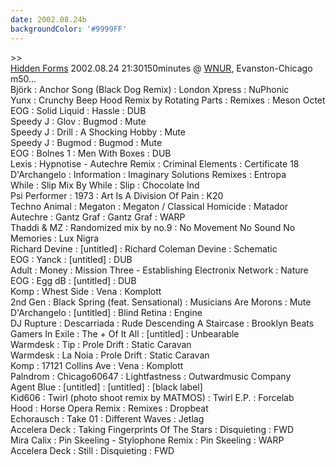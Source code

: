 ```yaml
---
date: 2002.08.24b
backgroundColor: '#9999FF'
---
```


\>>[  
Hidden Forms](http://industrial.wnur.org/) 2002.08.24 21:30150minutes @ [WNUR](http://www.wnur.org/), Evanston-Chicago  
m50...  
Björk : Anchor Song (Black Dog Remix) : London Xpress : NuPhonic  
Yunx : Crunchy Beep Hood Remix by Rotating Parts : Remixes : Meson Octet  
EOG : Solid Liquid : Hassle : DUB  
Speedy J : Glov : Bugmod : Mute  
Speedy J : Drill : A Shocking Hobby : Mute  
Speedy J : Bugmod : Bugmod : Mute  
EOG : Bolnes 1 : Men With Boxes : DUB  
Lexis : Hypnotise - Autechre Remix : Criminal Elements : Certificate 18  
D'Archangelo : Information : Imaginary Solutions Remixes : Entropa  
While : Slip Mix By While : Slip : Chocolate Ind  
Psi Performer : 1973 : Art Is A Division Of Pain : K20  
Techno Animal : Megaton : Megaton / Classical Homicide : Matador  
Autechre : Gantz Graf : Gantz Graf : WARP  
Thaddi & MZ : Randomized mix by no.9 : No Movement No Sound No Memories : Lux Nigra  
Richard Devine : \[untitled\] : Richard Coleman Devine : Schematic  
EOG : Yanck : \[untitled\] : DUB  
Adult : Money : Mission Three - Establishing Electronix Network : Nature  
EOG : Egg dB : \[untitled\] : DUB  
Komp : Whest Side : Vena : Komplott  
2nd Gen : Black Spring (feat. Sensational) : Musicians Are Morons : Mute  
D'Archangelo : \[untitled\] : Blind Retina : Engine  
DJ Rupture : Descarriada : Rude Descending A Staircase : Brooklyn Beats  
Gamers In Exile : The + Of It All : \[untitled\] : Unbearable  
Warmdesk : Tip : Prole Drift : Static Caravan  
Warmdesk : La Noia : Prole Drift : Static Caravan  
Komp : 17121 Collins Ave : Vena : Komplott  
Palndrom : Chicago60647 : Lightfastness : Outwardmusic Company  
Agent Blue : \[untitled\] : \[untitled\] : \[black label\]  
Kid606 : Twirl (photo shoot remix by MATMOS) : Twirl E.P. : Forcelab  
Hood : Horse Opera Remix : Remixes : Dropbeat  
Echorausch : Take 01 : Different Waves : Jetlag  
Accelera Deck : Taking Fingerprints Of The Stars : Disquieting : FWD  
Mira Calix : Pin Skeeling - Stylophone Remix : Pin Skeeling : WARP  
Accelera Deck : Still : Disquieting : FWD